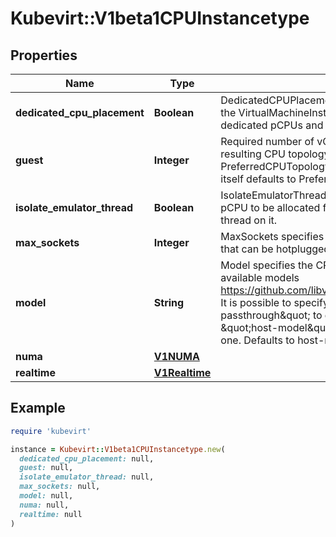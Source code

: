 # Kubevirt::V1beta1CPUInstancetype

## Properties

| Name | Type | Description | Notes |
| ---- | ---- | ----------- | ----- |
| **dedicated_cpu_placement** | **Boolean** | DedicatedCPUPlacement requests the scheduler to place the VirtualMachineInstance on a node with enough dedicated pCPUs and pin the vCPUs to it. | [optional] |
| **guest** | **Integer** | Required number of vCPUs to expose to the guest.  The resulting CPU topology being derived from the optional PreferredCPUTopology attribute of CPUPreferences that itself defaults to PreferSockets. | [default to 0] |
| **isolate_emulator_thread** | **Boolean** | IsolateEmulatorThread requests one more dedicated pCPU to be allocated for the VMI to place the emulator thread on it. | [optional] |
| **max_sockets** | **Integer** | MaxSockets specifies the maximum amount of sockets that can be hotplugged | [optional] |
| **model** | **String** | Model specifies the CPU model inside the VMI. List of available models https://github.com/libvirt/libvirt/tree/master/src/cpu_map. It is possible to specify special cases like \&quot;host-passthrough\&quot; to get the same CPU as the node and \&quot;host-model\&quot; to get CPU closest to the node one. Defaults to host-model. | [optional] |
| **numa** | [**V1NUMA**](V1NUMA.md) |  | [optional] |
| **realtime** | [**V1Realtime**](V1Realtime.md) |  | [optional] |

## Example

```ruby
require 'kubevirt'

instance = Kubevirt::V1beta1CPUInstancetype.new(
  dedicated_cpu_placement: null,
  guest: null,
  isolate_emulator_thread: null,
  max_sockets: null,
  model: null,
  numa: null,
  realtime: null
)
```

